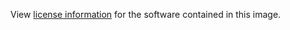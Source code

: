 View [license information](http://www.haproxy.org/download/1.5/doc/LICENSE) for the software contained in this image.
